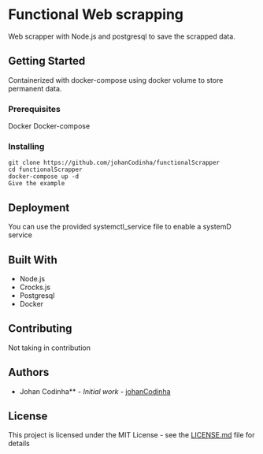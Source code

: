# Functional Web scrapping

Web scrapper with Node.js and postgresql to save the scrapped data.

## Getting Started

Containerized with docker-compose using docker volume to store permanent data.

### Prerequisites

Docker
Docker-compose

### Installing

```
git clone https://github.com/johanCodinha/functionalScrapper
cd functionalScrapper
docker-compose up -d
Give the example
```

## Deployment

You can use the provided systemctl_service file to enable a systemD service

## Built With

* Node.js
* Crocks.js
* Postgresql
* Docker

## Contributing

Not taking in contribution

## Authors

*  Johan Codinha** - *Initial work* - [johanCodinha](https://github.com/johanCodinha)


## License

This project is licensed under the MIT License - see the [LICENSE.md](LICENSE.md) file for details
